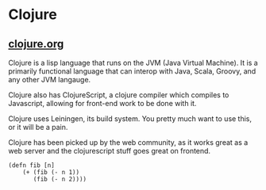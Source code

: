 # Clojure
## [clojure.org](clojure.org)

Clojure is a lisp language that runs on the JVM (Java Virtual Machine). It is a primarily functional language that can interop with Java, Scala, Groovy, and any other JVM langauge.

Clojure also has ClojureScript, a clojure compiler which compiles to Javascript, allowing for front-end work to be done with it.

Clojure uses Leiningen, its build system. You pretty much want to use this, or it will be a pain.

Clojure has been picked up by the web community, as it works great as a web server and the clojurescript stuff goes
great on frontend. 

```
(defn fib [n]
    (+ (fib (- n 1))
       (fib (- n 2))))
```
